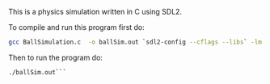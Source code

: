 This is a physics simulation written in C using SDL2.

To compile and run this program first do:
```bash
gcc BallSimulation.c  -o ballSim.out `sdl2-config --cflags --libs` -lm -std=c99
```

Then to run the program do:
```bash 
./ballSim.out```
